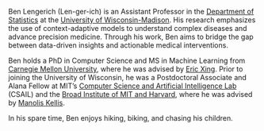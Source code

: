 Ben Lengerich (Len-ger-ich) is an Assistant Professor in the [Department of Statistics](https://stat.wisc.edu/) at the [University of Wisconsin-Madison](https://www.wisc.edu/). His research emphasizes the use of context-adaptive models to understand complex diseases and advance precision medicine. Through his work, Ben aims to bridge the gap between data-driven insights and actionable medical interventions.

Ben holds a PhD in Computer Science and MS in Machine Learning from [Carnegie Mellon University](https://www.cmu.edu/), where he was advised by [Eric Xing](https://www.cs.cmu.edu/~epxing/). Prior to joining the University of Wisconsin, he was a Postdoctoral Associate and Alana Fellow at MIT’s [Computer Science and Artificial Intelligence Lab](https://www.csail.mit.edu/) (CSAIL) and the [Broad Institute of MIT and Harvard](https://www.broadinstitute.org/), where he was advised by [Manolis Kellis](https://compbio.mit.edu/).

In his spare time, Ben enjoys hiking, biking, and chasing his children.
